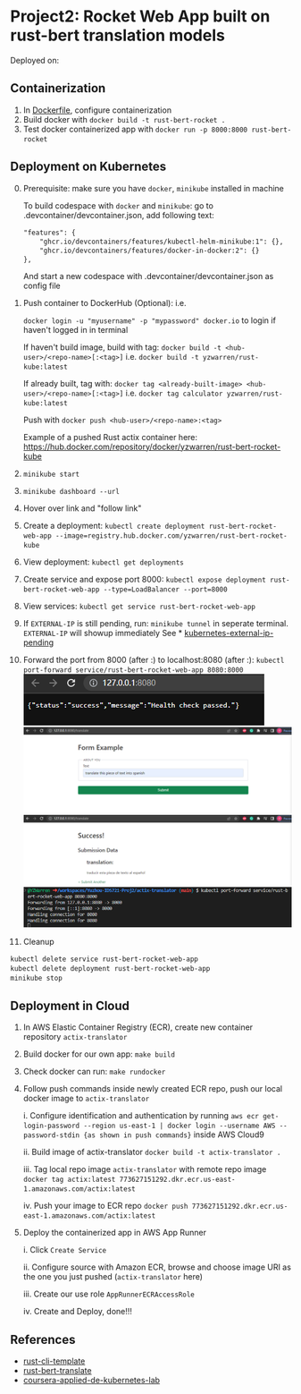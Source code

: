 # Project2: Rocket Web App built on rust-bert translation models
Deployed on: 

## Containerization
1. In [Dockerfile](https://github.com/nogibjj/Yuzhou-IDS721-Proj2/blob/main/actix-translator/Dockerfile), configure containerization
2. Build docker with `docker build -t rust-bert-rocket .`
3. Test docker containerized app with `docker run -p 8000:8000 rust-bert-rocket`

## Deployment on Kubernetes

0. Prerequisite: make sure you have `docker`, `minikube` installed in machine

    To build codespace with `docker` and `minikube`: go to .devcontainer/devcontainer.json, add following text: 

    ``` 
    "features": {
		"ghcr.io/devcontainers/features/kubectl-helm-minikube:1": {},
		"ghcr.io/devcontainers/features/docker-in-docker:2": {}
	},
    ```
    
    And start a new codespace with .devcontainer/devcontainer.json as config file
1.  Push container to DockerHub (Optional): i.e. 

    `docker login -u "myusername" -p "mypassword" docker.io` to login if haven't logged in in terminal

    If haven't build image, build with tag: `docker build -t <hub-user>/<repo-name>[:<tag>]` i.e. `docker build -t yzwarren/rust-kube:latest`

    If already built, tag with: `docker tag <already-built-image> <hub-user>/<repo-name>[:<tag>]` i.e. `docker tag calculator yzwarren/rust-kube:latest`

    Push with `docker push <hub-user>/<repo-name>:<tag>`

    Example of a pushed Rust actix container here:  https://hub.docker.com/repository/docker/yzwarren/rust-bert-rocket-kube

2. `minikube start`
3. `minikube dashboard --url`
4. Hover over link and "follow link"
5. Create a deployment: `kubectl create deployment rust-bert-rocket-web-app --image=registry.hub.docker.com/yzwarren/rust-bert-rocket-kube`
6. View deployment: `kubectl get deployments`
7. Create service and expose port 8000: `kubectl expose deployment rust-bert-rocket-web-app --type=LoadBalancer --port=8000`
8. View services:  `kubectl get service rust-bert-rocket-web-app`
9. If `EXTERNAL-IP` is still pending, run: `minikube tunnel` in seperate terminal. `EXTERNAL-IP` will showup immediately
    See * [kubernetes-external-ip-pending](https://makeoptim.com/service-mesh/kubernetes-external-ip-pending/)
    
9.  Forward the port from 8000 (after :) to localhost:8080 (after :): `kubectl port-forward service/rust-bert-rocket-web-app 8080:8000`
![Proof of minikube success in browser](assets/minikube_success.png)
![Proof of minikube success in browser to translate](assets/minikube_success_translate.png)
![Proof of minikube success in browser translated](assets/minikube_success_translated.png)
![Proof of minikube success in terminal log](assets/minikube_port_terminal_success.png)

13. Cleanup
```bash
kubectl delete service rust-bert-rocket-web-app
kubectl delete deployment rust-bert-rocket-web-app
minikube stop
````

## Deployment in Cloud
1. In AWS Elastic Container Registry (ECR), create new container repository `actix-translator`
2. Build docker for our own app: `make build`
3. Check docker can run: `make rundocker`
4. Follow push commands inside newly created ECR repo, push our local docker image to `actix-translator`

    i. Configure identification and authentication by running
        ```
        aws ecr get-login-password --region us-east-1 | docker login --username AWS --password-stdin {as shown in push commands}
        ```
        inside AWS Cloud9
        
    ii. Build image of actix-translator
        ```
        docker build -t actix-translator .
        ```
        
    iii. Tag local repo image `actix-translator` with remote repo image
        ```
        docker tag actix:latest 773627151292.dkr.ecr.us-east-1.amazonaws.com/actix:latest
        ```
        
    iv. Push your image to ECR repo
        ```
        docker push 773627151292.dkr.ecr.us-east-1.amazonaws.com/actix:latest
        ```
        
3. Deploy the containerized app in AWS App Runner

    i. Click `Create Service`
    
    ii. Configure source with Amazon ECR, browse and choose image URI as the one you just pushed (`actix-translator` here)
    
    iii. Create our use role `AppRunnerECRAccessRole`
    
    iv. Create and Deploy, done!!!
    
    
## References
* [rust-cli-template](https://github.com/kbknapp/rust-cli-template)
* [rust-bert-translate](https://docs.rs/rust-bert/latest/rust_bert/index.html)
* [coursera-applied-de-kubernetes-lab](https://github.com/nogibjj/coursera-applied-de-kubernetes-lab)